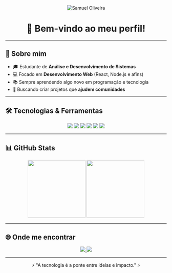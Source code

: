 <!-- Banner -->
<p align="center">
  <img src="https://img.shields.io/badge/Olá%20eu%20sou-Samuel%20Oliveira-blue?style=for-the-badge" alt="Samuel Oliveira"/>
</p>

<h1 align="center">👋 Bem-vindo ao meu perfil!</h1>

---

## 🚀 Sobre mim  

- 🎓 Estudante de **Análise e Desenvolvimento de Sistemas**  
- 💻 Focado em **Desenvolvimento Web** (React, Node.js e afins)  
- 📚 Sempre aprendendo algo novo em programação e tecnologia  
- 🎯 Buscando criar projetos que **ajudem comunidades**  

---

## 🛠️ Tecnologias & Ferramentas  

<p align="center">
  <img src="https://img.shields.io/badge/Code-React-blue?style=flat-square&logo=react" />
  <img src="https://img.shields.io/badge/Code-Node.js-green?style=flat-square&logo=node.js" />
  <img src="https://img.shields.io/badge/Code-JavaScript-yellow?style=flat-square&logo=javascript" />
  <img src="https://img.shields.io/badge/Code-C-orange?style=flat-square&logo=c" />
  <img src="https://img.shields.io/badge/DB-MySQL-blue?style=flat-square&logo=mysql" />
  <img src="https://img.shields.io/badge/Tools-Git-red?style=flat-square&logo=git" />
</p>

---

## 📊 GitHub Stats  

<p align="center">
  <img height="180em" src="https://github-readme-stats.vercel.app/api?username=Samuelhollanda&show_icons=true&theme=tokyonight"/>
  <img height="180em" src="https://github-readme-stats.vercel.app/api/top-langs/?username=Samuelhollanda&layout=compact&theme=tokyonight"/>
</p>

---

## 🌐 Onde me encontrar  

<p align="center">
  <a href="https://www.linkedin.com/in/samueloliveira06" target="_blank">
    <img src="https://img.shields.io/badge/LinkedIn-blue?style=for-the-badge&logo=linkedin" />
  </a>
  <a href="mailto:samueloliveira@gmail.com">
    <img src="https://img.shields.io/badge/Email-red?style=for-the-badge&logo=gmail" />
  </a>
</p>

---

<p align="center">⚡ "A tecnologia é a ponte entre ideias e impacto." ⚡</p>
